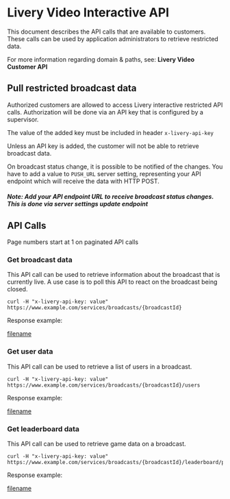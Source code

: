 # Livery Video Interactive API

This document describes the API calls that are available to customers. These calls can be used by application administrators to retrieve restricted data.

For more information regarding domain & paths, see: **Livery Video Customer API**

## Pull restricted broadcast data

Authorized customers are allowed to access Livery interactive restricted API calls.
Authorization will be done via an API key that is configured by a supervisor.

The value of the added key must be included in header `x-livery-api-key`

Unless an API key is added, the customer will not be able to retrieve broadcast data.

On broadcast status change, it is possible to be notified of the changes. You have to add a value to `PUSH_URL`
server setting, representing your API endpoint which will receive the data with HTTP POST.

##### Note: Add your API endpoint URL to receive broadcast status changes. This is done via server settings update endpoint

## API Calls

Page numbers start at 1 on paginated API calls

### Get broadcast data

This API call can be used to retrieve information about the broadcast that is currently live.
A use case is to poll this API to react on the broadcast being closed.

```
curl -H "x-livery-api-key: value" https://www.example.com/services/broadcasts/{broadcastId}
```

Response example:

[filename](_customer-interactive-api/_example-VideoExtensionBroadcast.md ':include')

### Get user data

This API call can be used to retrieve a list of users in a broadcast.

```
curl -H "x-livery-api-key: value" https://www.example.com/services/broadcasts/{broadcastId}/users
```

Response example:

[filename](_customer-interactive-api/_example-Users.md ':include')

### Get leaderboard data

This API call can be used to retrieve game data on a broadcast.

```
curl -H "x-livery-api-key: value" https://www.example.com/services/broadcasts/{broadcastId}/leaderboard/pagenumbers/{pageNumber}
```

Response example:

[filename](_customer-interactive-api/_example-Leaderboard.md ':include')